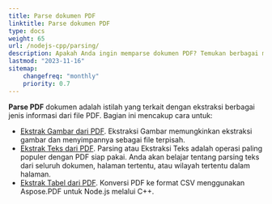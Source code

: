 ```yaml
---
title: Parse dokumen PDF
linktitle: Parse dokumen PDF
type: docs
weight: 65
url: /nodejs-cpp/parsing/
description: Apakah Anda ingin memparse dokumen PDF? Temukan berbagai metode ekstraksi data PDF dengan Aspose.PDF untuk Node.js melalui C++.
lastmod: "2023-11-16"
sitemap:
    changefreq: "monthly"
    priority: 0.7
---
```


**Parse PDF** dokumen adalah istilah yang terkait dengan ekstraksi berbagai jenis informasi dari file PDF. Bagian ini mencakup cara untuk:

- [Ekstrak Gambar dari PDF](/pdf/nodejs-cpp/extract-images-from-the-pdf-file/). Ekstraksi Gambar memungkinkan ekstraksi gambar dan menyimpannya sebagai file terpisah.
- [Ekstrak Teks dari PDF](/pdf/nodejs-cpp/extract-text-from-pdf/). Parsing atau Ekstraksi Teks adalah operasi paling populer dengan PDF siap pakai. Anda akan belajar tentang parsing teks dari seluruh dokumen, halaman tertentu, atau wilayah tertentu dalam halaman.
- [Ekstrak Tabel dari PDF](/pdf/nodejs-cpp/extract-tables-from-the-pdf-file/). Konversi PDF ke format CSV menggunakan Aspose.PDF untuk Node.js melalui C++.